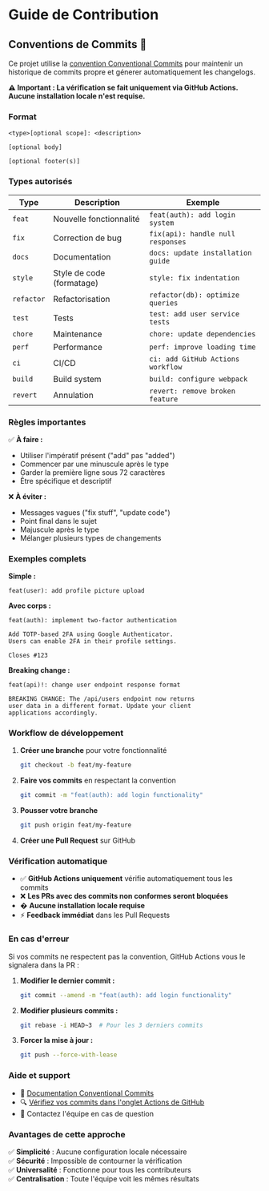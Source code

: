 # Guide de Contribution

## Conventions de Commits 📝

Ce projet utilise la [convention Conventional Commits](https://www.conventionalcommits.org/) pour maintenir un historique de commits propre et génerer automatiquement les changelogs.

**⚠️ Important : La vérification se fait uniquement via GitHub Actions. Aucune installation locale n'est requise.**

### Format
```
<type>[optional scope]: <description>

[optional body]

[optional footer(s)]
```

### Types autorisés

| Type | Description | Exemple |
|------|-------------|---------|
| `feat` | Nouvelle fonctionnalité | `feat(auth): add login system` |
| `fix` | Correction de bug | `fix(api): handle null responses` |
| `docs` | Documentation | `docs: update installation guide` |
| `style` | Style de code (formatage) | `style: fix indentation` |
| `refactor` | Refactorisation | `refactor(db): optimize queries` |
| `test` | Tests | `test: add user service tests` |
| `chore` | Maintenance | `chore: update dependencies` |
| `perf` | Performance | `perf: improve loading time` |
| `ci` | CI/CD | `ci: add GitHub Actions workflow` |
| `build` | Build system | `build: configure webpack` |
| `revert` | Annulation | `revert: remove broken feature` |

### Règles importantes

✅ **À faire :**
- Utiliser l'impératif présent ("add" pas "added")
- Commencer par une minuscule après le type
- Garder la première ligne sous 72 caractères
- Être spécifique et descriptif

❌ **À éviter :**
- Messages vagues ("fix stuff", "update code")
- Point final dans le sujet
- Majuscule après le type
- Mélanger plusieurs types de changements

### Exemples complets

**Simple :**
```
feat(user): add profile picture upload
```

**Avec corps :**
```
feat(auth): implement two-factor authentication

Add TOTP-based 2FA using Google Authenticator.
Users can enable 2FA in their profile settings.

Closes #123
```

**Breaking change :**
```
feat(api)!: change user endpoint response format

BREAKING CHANGE: The /api/users endpoint now returns
user data in a different format. Update your client
applications accordingly.
```

### Workflow de développement

1. **Créer une branche** pour votre fonctionnalité
   ```bash
   git checkout -b feat/my-feature
   ```

2. **Faire vos commits** en respectant la convention
   ```bash
   git commit -m "feat(auth): add login functionality"
   ```

3. **Pousser votre branche**
   ```bash
   git push origin feat/my-feature
   ```

4. **Créer une Pull Request** sur GitHub

### Vérification automatique

- ✅ **GitHub Actions uniquement** vérifie automatiquement tous les commits
- ❌ **Les PRs avec des commits non conformes seront bloquées**
- � **Aucune installation locale requise**
- ⚡ **Feedback immédiat** dans les Pull Requests

### En cas d'erreur

Si vos commits ne respectent pas la convention, GitHub Actions vous le signalera dans la PR :

1. **Modifier le dernier commit :**
   ```bash
   git commit --amend -m "feat(auth): add login functionality"
   ```

2. **Modifier plusieurs commits :**
   ```bash
   git rebase -i HEAD~3  # Pour les 3 derniers commits
   ```

3. **Forcer la mise à jour :**
   ```bash
   git push --force-with-lease
   ```

### Aide et support

- 📖 [Documentation Conventional Commits](https://www.conventionalcommits.org/)
- 🔍 [Vérifiez vos commits dans l'onglet Actions de GitHub](https://github.com/IIM-CDI/TEMPLATE-BAP/actions)
- 💬 Contactez l'équipe en cas de question

### Avantages de cette approche

✅ **Simplicité** : Aucune configuration locale nécessaire  
✅ **Sécurité** : Impossible de contourner la vérification  
✅ **Universalité** : Fonctionne pour tous les contributeurs  
✅ **Centralisation** : Toute l'équipe voit les mêmes résultats